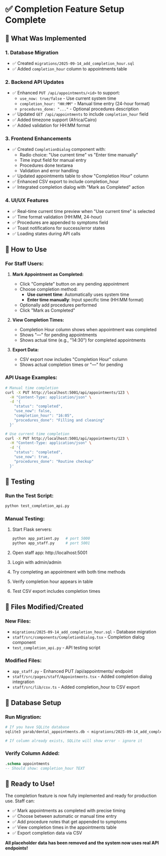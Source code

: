 # ✅ Completion Feature Setup Complete

## 🎯 What Was Implemented

### 1. **Database Migration**
- ✅ Created `migrations/2025-09-14_add_completion_hour.sql`
- ✅ Added `completion_hour` column to appointments table

### 2. **Backend API Updates**
- ✅ Enhanced `PUT /api/appointments/<id>` to support:
  - `use_now: true/false` - Use current system time
  - `completion_hour: "HH:MM"` - Manual time entry (24-hour format)
  - `procedures_done: "..."` - Optional procedures description
- ✅ Updated `GET /api/appointments` to include `completion_hour` field
- ✅ Added timezone support (Africa/Cairo)
- ✅ Added validation for HH:MM format

### 3. **Frontend Enhancements**
- ✅ Created `CompletionDialog` component with:
  - Radio choice: "Use current time" vs "Enter time manually"
  - Time input field for manual entry
  - Procedures done textarea
  - Validation and error handling
- ✅ Updated appointments table to show "Completion Hour" column
- ✅ Enhanced CSV export to include completion_hour
- ✅ Integrated completion dialog with "Mark as Completed" action

### 4. **UI/UX Features**
- ✅ Real-time current time preview when "Use current time" is selected
- ✅ Time format validation (HH:MM, 24-hour)
- ✅ Procedures are appended to symptoms field
- ✅ Toast notifications for success/error states
- ✅ Loading states during API calls

## 🚀 How to Use

### **For Staff Users:**

1. **Mark Appointment as Completed:**
   - Click "Complete" button on any pending appointment
   - Choose completion method:
     - **Use current time**: Automatically uses system time
     - **Enter time manually**: Input specific time (HH:MM format)
   - Optionally add procedures performed
   - Click "Mark as Completed"

2. **View Completion Times:**
   - Completion Hour column shows when appointment was completed
   - Shows "—" for pending appointments
   - Shows actual time (e.g., "14:30") for completed appointments

3. **Export Data:**
   - CSV export now includes "Completion Hour" column
   - Shows actual completion times or "—" for pending

### **API Usage Examples:**

```bash
# Manual time completion
curl -X PUT http://localhost:5001/api/appointments/123 \
  -H "Content-Type: application/json" \
  -d '{
    "status": "completed",
    "use_now": false,
    "completion_hour": "16:05",
    "procedures_done": "Filling and cleaning"
  }'

# Use current time completion
curl -X PUT http://localhost:5001/api/appointments/123 \
  -H "Content-Type: application/json" \
  -d '{
    "status": "completed",
    "use_now": true,
    "procedures_done": "Routine checkup"
  }'
```

## 🧪 Testing

### **Run the Test Script:**
```bash
python test_completion_api.py
```

### **Manual Testing:**
1. Start Flask servers:
   ```bash
   python app_patient.py   # port 5000
   python app_staff.py     # port 5001
   ```

2. Open staff app: http://localhost:5001
3. Login with admin/admin
4. Try completing an appointment with both time methods
5. Verify completion hour appears in table
6. Test CSV export includes completion times

## 📁 Files Modified/Created

### **New Files:**
- `migrations/2025-09-14_add_completion_hour.sql` - Database migration
- `staff/src/components/CompletionDialog.tsx` - Completion dialog component
- `test_completion_api.py` - API testing script

### **Modified Files:**
- `app_staff.py` - Enhanced PUT /api/appointments/<id> endpoint
- `staff/src/pages/staff/Appointments.tsx` - Added completion dialog integration
- `staff/src/lib/csv.ts` - Added completion_hour to CSV export

## 🔧 Database Setup

### **Run Migration:**
```bash
# If you have SQLite database
sqlite3 yarab/dental_appointments.db < migrations/2025-09-14_add_completion_hour.sql

# If column already exists, SQLite will show error - ignore it
```

### **Verify Column Added:**
```sql
.schema appointments
-- Should show: completion_hour TEXT
```

## 🎉 Ready to Use!

The completion feature is now fully implemented and ready for production use. Staff can:

- ✅ Mark appointments as completed with precise timing
- ✅ Choose between automatic or manual time entry
- ✅ Add procedure notes that get appended to symptoms
- ✅ View completion times in the appointments table
- ✅ Export completion data via CSV

**All placeholder data has been removed and the system now uses real API endpoints!**

